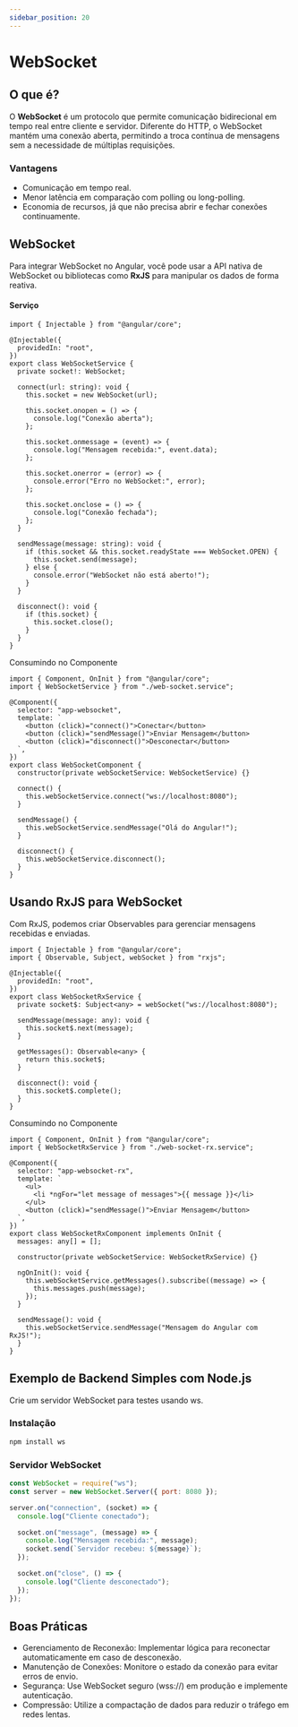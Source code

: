 ```yaml
---
sidebar_position: 20
---
```


# WebSocket

## O que é?

O **WebSocket** é um protocolo que permite comunicação bidirecional em tempo real entre cliente e servidor. Diferente do HTTP, o WebSocket mantém uma conexão aberta, permitindo a troca contínua de mensagens sem a necessidade de múltiplas requisições.

### Vantagens

- Comunicação em tempo real.
- Menor latência em comparação com polling ou long-polling.
- Economia de recursos, já que não precisa abrir e fechar conexões continuamente.

## WebSocket

Para integrar WebSocket no Angular, você pode usar a API nativa de WebSocket ou bibliotecas como **RxJS** para manipular os dados de forma reativa.

#### Serviço

```tsx showLineNumbers
import { Injectable } from "@angular/core";

@Injectable({
  providedIn: "root",
})
export class WebSocketService {
  private socket!: WebSocket;

  connect(url: string): void {
    this.socket = new WebSocket(url);

    this.socket.onopen = () => {
      console.log("Conexão aberta");
    };

    this.socket.onmessage = (event) => {
      console.log("Mensagem recebida:", event.data);
    };

    this.socket.onerror = (error) => {
      console.error("Erro no WebSocket:", error);
    };

    this.socket.onclose = () => {
      console.log("Conexão fechada");
    };
  }

  sendMessage(message: string): void {
    if (this.socket && this.socket.readyState === WebSocket.OPEN) {
      this.socket.send(message);
    } else {
      console.error("WebSocket não está aberto!");
    }
  }

  disconnect(): void {
    if (this.socket) {
      this.socket.close();
    }
  }
}
```

Consumindo no Componente

```tsx showLineNumbers
import { Component, OnInit } from "@angular/core";
import { WebSocketService } from "./web-socket.service";

@Component({
  selector: "app-websocket",
  template: `
    <button (click)="connect()">Conectar</button>
    <button (click)="sendMessage()">Enviar Mensagem</button>
    <button (click)="disconnect()">Desconectar</button>
  `,
})
export class WebSocketComponent {
  constructor(private webSocketService: WebSocketService) {}

  connect() {
    this.webSocketService.connect("ws://localhost:8080");
  }

  sendMessage() {
    this.webSocketService.sendMessage("Olá do Angular!");
  }

  disconnect() {
    this.webSocketService.disconnect();
  }
}
```

## Usando RxJS para WebSocket

Com RxJS, podemos criar Observables para gerenciar mensagens recebidas e enviadas.

```tsx showLineNumbers
import { Injectable } from "@angular/core";
import { Observable, Subject, webSocket } from "rxjs";

@Injectable({
  providedIn: "root",
})
export class WebSocketRxService {
  private socket$: Subject<any> = webSocket("ws://localhost:8080");

  sendMessage(message: any): void {
    this.socket$.next(message);
  }

  getMessages(): Observable<any> {
    return this.socket$;
  }

  disconnect(): void {
    this.socket$.complete();
  }
}
```

Consumindo no Componente

```tsx showLineNumbers
import { Component, OnInit } from "@angular/core";
import { WebSocketRxService } from "./web-socket-rx.service";

@Component({
  selector: "app-websocket-rx",
  template: `
    <ul>
      <li *ngFor="let message of messages">{{ message }}</li>
    </ul>
    <button (click)="sendMessage()">Enviar Mensagem</button>
  `,
})
export class WebSocketRxComponent implements OnInit {
  messages: any[] = [];

  constructor(private webSocketService: WebSocketRxService) {}

  ngOnInit(): void {
    this.webSocketService.getMessages().subscribe((message) => {
      this.messages.push(message);
    });
  }

  sendMessage(): void {
    this.webSocketService.sendMessage("Mensagem do Angular com RxJS!");
  }
}
```

## Exemplo de Backend Simples com Node.js

Crie um servidor WebSocket para testes usando ws.

### Instalação

```bash
npm install ws
```

### Servidor WebSocket

```jsx showLineNumbers
const WebSocket = require("ws");
const server = new WebSocket.Server({ port: 8080 });

server.on("connection", (socket) => {
  console.log("Cliente conectado");

  socket.on("message", (message) => {
    console.log("Mensagem recebida:", message);
    socket.send(`Servidor recebeu: ${message}`);
  });

  socket.on("close", () => {
    console.log("Cliente desconectado");
  });
});
```

## Boas Práticas

- Gerenciamento de Reconexão: Implementar lógica para reconectar automaticamente em caso de desconexão.
- Manutenção de Conexões: Monitore o estado da conexão para evitar erros de envio.
- Segurança: Use WebSocket seguro (wss://) em produção e implemente autenticação.
- Compressão: Utilize a compactação de dados para reduzir o tráfego em redes lentas.
